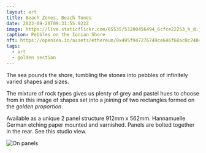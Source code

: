 ```yaml
---
layout: art
title: Beach Zones, Beach Tones
date: 2023-09-20T09:31:55.922Z
image: https://live.staticflickr.com/65535/53200456494_6cfce22253_h_d.jpg
caption: Pebbles on the Ionian Shore
nft: https://opensea.io/assets/ethereum/0x495f947276749ce646f68ac8c248420045cb7b5e/48162648330355413914028108631647327469322174667090404439099707901908969586692/
tags:
  - art
  - golden section
---
```

The sea pounds the shore, tumbling the stones into pebbles of infinitely varied shapes and sizes.

The mixture of rock types gives us plenty of grey and pastel hues to choose from in this image of shapes set into a joining of two rectangles formed on the *golden proportion*.

Available as a unique 2 panel structure 912mm x 562mm.  Hannamuelle German etching paper mounted and varnished. Panels are bolted together in the rear. See this studio view.

![On panels](https://live.staticflickr.com/65535/53226454096_3c8e88c00f_h_d.jpg "On panels")